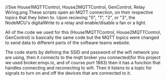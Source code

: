//See House1MQTTControl, House2MQTTControl, GenControl, Relay Wiring.png
These scripts open an MQTT connection, on their respective topics that they listen to. Upon recieving "0", "1", "2", or "3", the NodeMCU's digitalWrite to a relay and enable/disable a fan or a light.

All of the code we used for this (House1MQTTControl, House2MQTTControl, GenControl) is basically the same code but the MQTT topics were changed to send data to
different parts of the software teams website.

The code starts by defining the SSID and password of the wifi network you are using, then it connects to the mqtt broker you connected(for this project we used 
broker.emqx.io, and of course port 1883) then it has a function that handles connecting and reconecting to wifi. Then it listens to a topic for signals to turn
on and off the devices that are connected to it.
